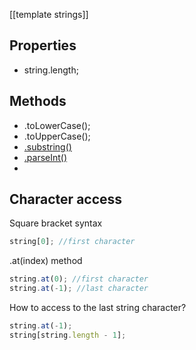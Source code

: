[[template strings]]

## Properties
- string.length;

## Methods
- .toLowerCase();
- .toUpperCase();
- [.substring()](substring)
- [.parseInt()](parseInt)
- 

## Character access
Square bracket syntax
```javascript
string[0]; //first character
```

.at(index) method
``` javascript
string.at(0); //first character
string.at(-1); //last character
```

How to access to the last string character?
``` javascript
string.at(-1);
string[string.length - 1];
```



